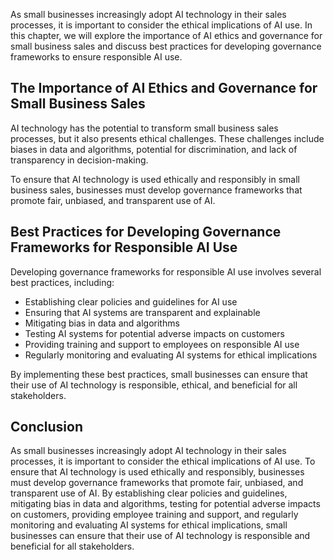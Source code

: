 
As small businesses increasingly adopt AI technology in their sales processes, it is important to consider the ethical implications of AI use. In this chapter, we will explore the importance of AI ethics and governance for small business sales and discuss best practices for developing governance frameworks to ensure responsible AI use.

The Importance of AI Ethics and Governance for Small Business Sales
-------------------------------------------------------------------

AI technology has the potential to transform small business sales processes, but it also presents ethical challenges. These challenges include biases in data and algorithms, potential for discrimination, and lack of transparency in decision-making.

To ensure that AI technology is used ethically and responsibly in small business sales, businesses must develop governance frameworks that promote fair, unbiased, and transparent use of AI.

Best Practices for Developing Governance Frameworks for Responsible AI Use
--------------------------------------------------------------------------

Developing governance frameworks for responsible AI use involves several best practices, including:

* Establishing clear policies and guidelines for AI use
* Ensuring that AI systems are transparent and explainable
* Mitigating bias in data and algorithms
* Testing AI systems for potential adverse impacts on customers
* Providing training and support to employees on responsible AI use
* Regularly monitoring and evaluating AI systems for ethical implications

By implementing these best practices, small businesses can ensure that their use of AI technology is responsible, ethical, and beneficial for all stakeholders.

Conclusion
----------

As small businesses increasingly adopt AI technology in their sales processes, it is important to consider the ethical implications of AI use. To ensure that AI technology is used ethically and responsibly, businesses must develop governance frameworks that promote fair, unbiased, and transparent use of AI. By establishing clear policies and guidelines, mitigating bias in data and algorithms, testing for potential adverse impacts on customers, providing employee training and support, and regularly monitoring and evaluating AI systems for ethical implications, small businesses can ensure that their use of AI technology is responsible and beneficial for all stakeholders.
